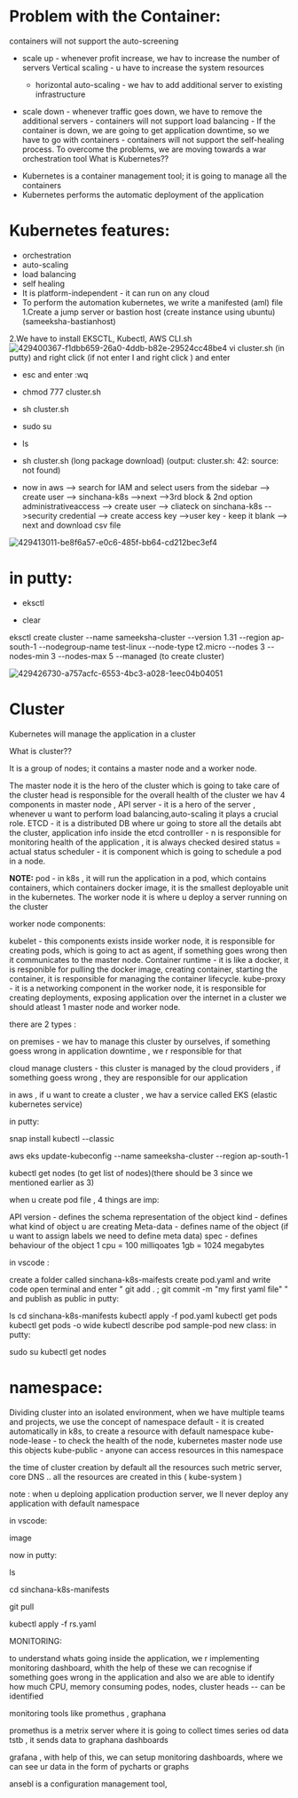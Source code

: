 # Problem with the Container:
containers will not support the auto-screening

- scale up - whenever profit increase, we hav to increase the number of servers
     Vertical scaling - u have to increase the system resources
     - horizontal auto-scaling  - we hav to add additional server to existing infrastructure

- scale down - whenever traffic goes down, we have to  remove the additional servers
             - containers will not support load balancing
             - If the container is down, we are going to get application downtime, so we have to go with containers
             - containers will not support the self-healing process.
 To overcome the problems, we are moving towards a war orchestration tool
What is Kubernetes??

* Kubernetes is a container management tool; it is going to manage all the containers
* Kubernetes performs the automatic deployment of the application

# Kubernetes features:

* orchestration
* auto-scaling
* load balancing
* self healing
* It is platform-independent - it can run on any cloud
* To perform the automation kubernetes, we write a manifested (aml) file
1.Create a jump server or bastion host (create instance using ubuntu) (sameeksha-bastianhost)

2.We have to install EKSCTL, Kubectl, AWS CLI.sh
![429400367-f1dbb659-26a0-4ddb-b82e-29524cc48be4](https://github.com/user-attachments/assets/daa33c8d-6800-433f-9c5b-e5881276602c)
vi cluster.sh (in putty) and right click (if not enter I and right click ) and enter

* esc and enter :wq

* chmod 777 cluster.sh

* sh cluster.sh

* sudo su

* ls

* sh cluster.sh (long package download) (output: cluster.sh: 42: source: not found)

* now in aws --> search for IAM and select users from the sidebar --> create user --> sinchana-k8s -->next -->3rd block & 2nd option administrativeaccess --> create user --> cliateck on sinchana-k8s -->security credential --> create access key -->user key - keep it blank --> next and download csv file

 ![429413011-be8f6a57-e0c6-485f-bb64-cd212bec3ef4](https://github.com/user-attachments/assets/8f4cc0a9-5d4e-4823-b9b8-01e35fad5b44)
# in putty:

* eksctl

* clear

eksctl create cluster --name sameeksha-cluster --version 1.31 --region ap-south-1 --nodegroup-name test-linux --node-type t2.micro --nodes 3 --nodes-min 3 --nodes-max 5 --managed (to create cluster)
 
![429426730-a757acfc-6553-4bc3-a028-1eec04b04051](https://github.com/user-attachments/assets/a83d136c-fe4c-4c35-b172-004ea215e051)

# Cluster

Kubernetes will manage the application in a cluster

What is cluster??

It is a group of nodes; it contains a master node and a worker node.

The master node
it is the hero of the cluster which is going to take care of the cluster head
is responsible for the overall health of the cluster
we hav 4 components in master node ,
API server - it is a hero of the server , whenever u want to perform load balancing,auto-scaling it plays a crucial role.
ETCD - it is a distributed DB where ur going to store all the details abt the cluster, application info inside the etcd
controlller - n is responsible for monitoring health of the application , it is always checked desired status = actual status
scheduler - it is component which is going to schedule a pod in a node.

**NOTE:** pod - in k8s , it will run the application in a pod, which contains containers, which containers docker image, it is the smallest deployable unit in the kubernetes.
The worker node
it is where u deploy a server running on the cluster

worker node components:

kubelet - this components exists inside worker node, it is responsible for creating pods, which is going to act as agent, if something goes wrong then it communicates to the master node.
Container runtime - it is like a docker, it is responible for pulling the docker image, creating container, starting the container, it is responsible for managing the container lifecycle.
kube-proxy - it is a networking component in the worker node, it is responsible for creating deployments, exposing application over the internet
in a cluster we should atleast 1 master node and worker node.

there are 2 types :

on premises - we hav to manage this cluster by ourselves, if something goess wrong in application downtime , we r responsible for that

cloud manage clusters - this cluster is managed by the cloud providers , if something goess wrong , they are responsible for our application

in aws , if u want to create a cluster , we hav a service called EKS (elastic kubernetes service)

in putty:

snap install kubectl --classic

aws eks update-kubeconfig --name sameeksha-cluster --region ap-south-1

kubectl get nodes (to get list of nodes)(there should be 3 since we mentioned earlier as 3)

when u create pod file , 4 things are imp:

API version - defines the schema representation of the object
kind - defines what kind of object u are creating
Meta-data - defines name of the object (if u want to assign labels we need to define meta data)
spec - defines behaviour of the object
1 cpu = 100 milliqoates 1gb = 1024 megabytes

in vscode :

create a folder called sinchana-k8s-maifests
create pod.yaml and write code
open terminal and enter " git add . ; git commit -m "my first yaml file" " and publish as public
in putty:

ls
cd sinchana-k8s-manifests
kubectl apply -f pod.yaml
kubectl get pods
kubectl get pods -o wide
kubectl describe pod sample-pod
new class:
in putty:

sudo su
kubectl get nodes

# namespace:
Dividing cluster into an isolated environment, when we have multiple teams and projects, we use the concept of namespace default - it is created automatically in k8s, to create a resource with default namespace kube-node-lease - to check the health of the node, kubernetes master node use this objects kube-public - anyone can access resources in this namespace

the time of cluster creation by default all the resources such metric server, core DNS .. all the resources are created in this ( kube-system )

note : when u deploing application production server, we ll never deploy any application with default namespace

in vscode:

image

now in putty:

ls

cd sinchana-k8s-manifests

git pull

kubectl apply -f rs.yaml

MONITORING:

to understand whats going inside the application, we r implementing monitoring dashboard, whith the help of these we can recognise if something goes wrong in the application and also we are able to identify how much CPU, memory consuming podes, nodes, cluster heads -- can be identified

monitoring tools like promethus , graphana

promethus is a metrix server where it is going to collect times series od data tstb , it sends data to graphana dashboards

grafana , with help of this, we can setup monitoring dashboards, where we can see ur data in the form of pycharts or graphs

ansebl is a configuration management tool,

